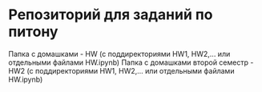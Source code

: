 # Репозиторий для заданий по питону
Папка с домашками - HW (с поддиректориями HW1, HW2,... или отдельными файлами HW.ipynb)
Папка с домашками второй семестр - HW2 (с поддиректориями HW1, HW2,... или отдельными файлами HW.ipynb)
